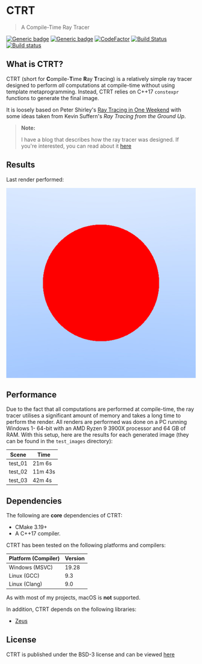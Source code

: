 # CTRT

> A Compile-Time Ray Tracer

[![Generic badge](https://img.shields.io/badge/License-BSD3-blue)](LICENSE)
[![Generic badge](https://img.shields.io/badge/Language-C++17-red.svg)](https://en.wikipedia.org/wiki/C%2B%2B17)
[![CodeFactor](https://www.codefactor.io/repository/github/marovira/ctrt/badge)](https://www.codefactor.io/repository/github/marovira/ctrt)
[![Build Status](https://travis-ci.org/marovira/ctrt.svg?branch=master)](https://travis-ci.org/marovira/ctrt)
[![Build status](https://ci.appveyor.com/api/projects/status/qk8lbpldkada6xl6?svg=true)](https://ci.appveyor.com/project/marovira/ctrt)

## What is CTRT?

CTRT (short for **C**ompile-**T**ime **R**ay **T**racing) is a relatively simple
ray tracer designed to perform *all* computations at compile-time without using
template metaprogramming. Instead, CTRT relies on C++17 `constexpr` functions to
generate the final image.

It is loosely based on Peter Shirley's [Ray Tracing in One
Weekend](https://raytracing.github.io/) with some ideas taken from Kevin
Suffern's *Ray Tracing from the Ground Up*.

> **Note:**
>
> I have a blog that describes how the ray tracer was designed. If you're
> interested, you can read about it
> [here](https://marovira.github.io/p/designing-a-compile-time-ray-tracer/)

## Results

Last render performed:

![render](https://github.com/marovira/ctrt/blob/master/render.jpg)

## Performance

Due to the fact that all computations are performed at compile-time, the ray
tracer utilises a significant amount of memory and takes a long time to perform
the render. All renders are performed was done on a PC running Windows 1- 64-bit
with an AMD Ryzen 9 3900X processor and 64 GB of RAM. With this setup, here are
the results for each generated image (they can be found in the `test_images`
directory):

| Scene | Time |
|------|-------|
| test_01 | 21m 6s |
| test_02 | 11m 43s |
| test_03 | 42m 4s |

## Dependencies

The following are **core** dependencies of CTRT:

* CMake 3.19+
* A C++17 compiler.

CTRT has been tested on the following platforms and compilers:

| Platform (Compiler) | Version |
|---------------------|---------|
| Windows (MSVC) | 19.28 |
| Linux (GCC) | 9.3 |
| Linux (Clang) | 9.0 |

As with most of my projects, macOS is **not** supported.

In addition, CTRT depends on the following libraries:

* [Zeus](https://github.com/marovira/zeus)

## License

CTRT is published under the BSD-3 license and can be viewed
[here](https://github.com/marovira/ctrt/blob/master/LICENSE)
